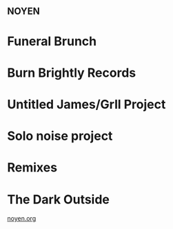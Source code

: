 ## NOYEN
# Funeral Brunch
# Burn Brightly Records
# Untitled James/Grll Project
# Solo noise project
# Remixes
# The Dark Outside
[noyen.org](http://www.noyen.org)
